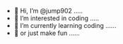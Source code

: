 - 👋 Hi, I’m @jump902 .....
- 👀 I’m interested in coding .....
- 🌱 I’m currently learning coding ......
- 🌱 or just make fun ......

<!---
jump902/jump902 is a ✨ special ✨ repository because its `README.md` (this file) appears on your GitHub profile.
You can click the Preview link to take a look at your changes.
--->
